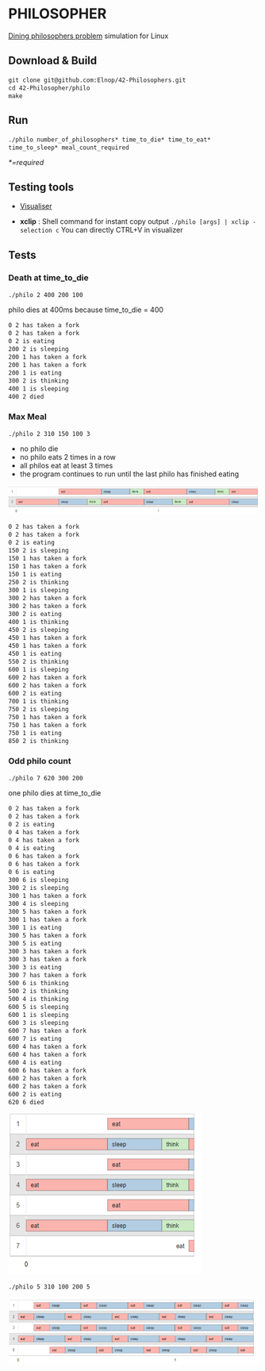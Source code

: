 # PHILOSOPHER
[Dining philosophers problem](https://en.wikipedia.org/wiki/Dining_philosophers_problem) simulation for Linux

## Download & Build

```
git clone git@github.com:Elnop/42-Philosophers.git
cd 42-Philosopher/philo
make
```
## Run

```
./philo number_of_philosophers* time_to_die* time_to_eat* time_to_sleep* meal_count_required
```

*\*=required*

## Testing tools

- [Visualiser](https://nafuka11.github.io/philosophers-visualizer/)

- **xclip** : Shell command for instant copy output ``./philo [args] | xclip -selection c``
You can directly CTRL+V in visualizer

## Tests

### Death at time_to_die

```
./philo 2 400 200 100
```

philo dies at 400ms because time_to_die = 400
```
0 2 has taken a fork
0 2 has taken a fork
0 2 is eating
200 2 is sleeping
200 1 has taken a fork
200 1 has taken a fork
200 1 is eating
300 2 is thinking
400 1 is sleeping
400 2 died
```

### Max Meal

```
./philo 2 310 150 100 3
```
- no philo die
- no philo eats 2 times in a row
- all philos eat at least 3 times
- the program continues to run until the last philo has finished eating

![](./assets/images/screen1.png)
```
0 2 has taken a fork
0 2 has taken a fork
0 2 is eating
150 2 is sleeping
150 1 has taken a fork
150 1 has taken a fork
150 1 is eating
250 2 is thinking
300 1 is sleeping
300 2 has taken a fork
300 2 has taken a fork
300 2 is eating
400 1 is thinking
450 2 is sleeping
450 1 has taken a fork
450 1 has taken a fork
450 1 is eating
550 2 is thinking
600 1 is sleeping
600 2 has taken a fork
600 2 has taken a fork
600 2 is eating
700 1 is thinking
750 2 is sleeping
750 1 has taken a fork
750 1 has taken a fork
750 1 is eating
850 2 is thinking
```

### Odd philo count

```
./philo 7 620 300 200
```
one philo dies at time_to_die
```
0 2 has taken a fork
0 2 has taken a fork
0 2 is eating
0 4 has taken a fork
0 4 has taken a fork
0 4 is eating
0 6 has taken a fork
0 6 has taken a fork
0 6 is eating
300 6 is sleeping
300 2 is sleeping
300 1 has taken a fork
300 4 is sleeping
300 5 has taken a fork
300 1 has taken a fork
300 1 is eating
300 5 has taken a fork
300 5 is eating
300 3 has taken a fork
300 3 has taken a fork
300 3 is eating
300 7 has taken a fork
500 6 is thinking
500 2 is thinking
500 4 is thinking
600 5 is sleeping
600 1 is sleeping
600 3 is sleeping
600 7 has taken a fork
600 7 is eating
600 4 has taken a fork
600 4 has taken a fork
600 4 is eating
600 6 has taken a fork
600 2 has taken a fork
600 2 has taken a fork
600 2 is eating
620 6 died
```

![](./assets/images/screen2.png)

```
./philo 5 310 100 200 5
```
![](./assets/images/screen3.png)
